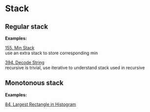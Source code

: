 # Stack

##  Regular stack

__Examples:__

[155. Min Stack](https://leetcode.com/problems/min-stack/)\
use an extra stack to store corresponding min

[394. Decode String](https://leetcode.com/problems/decode-string/)\
recursive is trivial, use iterative to understand stack used in recursive


## Monotonous stack

__Examples:__

[84. Largest Rectangle in Histogram](https://leetcode.com/problems/largest-rectangle-in-histogram/)